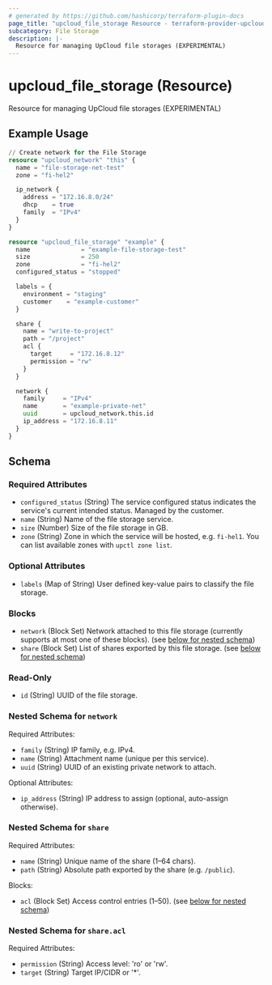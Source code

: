 ```yaml
---
# generated by https://github.com/hashicorp/terraform-plugin-docs
page_title: "upcloud_file_storage Resource - terraform-provider-upcloud"
subcategory: File Storage
description: |-
  Resource for managing UpCloud file storages (EXPERIMENTAL)
---
```


# upcloud_file_storage (Resource)

Resource for managing UpCloud file storages (EXPERIMENTAL)

## Example Usage

```terraform
// Create network for the File Storage
resource "upcloud_network" "this" {
  name = "file-storage-net-test"
  zone = "fi-hel2"

  ip_network {
    address = "172.16.8.0/24"
    dhcp    = true
    family  = "IPv4"
  }
}

resource "upcloud_file_storage" "example" {
  name              = "example-file-storage-test"
  size              = 250
  zone              = "fi-hel2"
  configured_status = "stopped"

  labels = {
    environment = "staging"
    customer    = "example-customer"
  }

  share {
    name = "write-to-project"
    path = "/project"
    acl {
      target     = "172.16.8.12"
      permission = "rw"
    }
  }

  network {
    family     = "IPv4"
    name       = "example-private-net"
    uuid       = upcloud_network.this.id
    ip_address = "172.16.8.11"
  }
}
```

<!-- schema generated by tfplugindocs -->
## Schema

### Required Attributes

- `configured_status` (String) The service configured status indicates the service's current intended status. Managed by the customer.
- `name` (String) Name of the file storage service.
- `size` (Number) Size of the file storage in GB.
- `zone` (String) Zone in which the service will be hosted, e.g. `fi-hel1`. You can list available zones with `upctl zone list`.

### Optional Attributes

- `labels` (Map of String) User defined key-value pairs to classify the file storage.

### Blocks

- `network` (Block Set) Network attached to this file storage (currently supports at most one of these blocks). (see [below for nested schema](#nestedblock--network))
- `share` (Block Set) List of shares exported by this file storage. (see [below for nested schema](#nestedblock--share))

### Read-Only

- `id` (String) UUID of the file storage.

<a id="nestedblock--network"></a>
### Nested Schema for `network`

Required Attributes:

- `family` (String) IP family, e.g. IPv4.
- `name` (String) Attachment name (unique per this service).
- `uuid` (String) UUID of an existing private network to attach.

Optional Attributes:

- `ip_address` (String) IP address to assign (optional, auto-assign otherwise).


<a id="nestedblock--share"></a>
### Nested Schema for `share`

Required Attributes:

- `name` (String) Unique name of the share (1–64 chars).
- `path` (String) Absolute path exported by the share (e.g. `/public`).

Blocks:

- `acl` (Block Set) Access control entries (1–50). (see [below for nested schema](#nestedblock--share--acl))

<a id="nestedblock--share--acl"></a>
### Nested Schema for `share.acl`

Required Attributes:

- `permission` (String) Access level: 'ro' or 'rw'.
- `target` (String) Target IP/CIDR or '*'.
